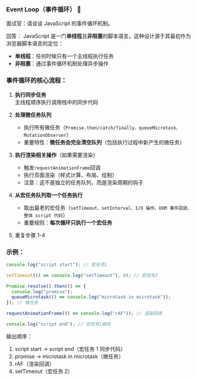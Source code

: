 ### Event Loop（事件循环） 🔄

面试官：请谈谈 JavaScript 的事件循环机制。

回答：
JavaScript 是一门**单线程**且**非阻塞**的脚本语言。这种设计源于其最初作为浏览器脚本语言的定位：

- **单线程**：任何时候只有一个主线程执行任务
- **非阻塞**：通过事件循环机制处理异步操作

### 事件循环的核心流程：

1. **执行同步任务**  
   主线程顺序执行调用栈中的同步代码
2. **处理微任务队列**

   - 执行所有微任务（`Promise.then/catch/finally、queueMicrotask、MutationObserver`）
   - 重要特性：**微任务会完全清空队列**（包括执行过程中新产生的微任务）

3. **执行渲染相关操作**（如果需要渲染）

   - 触发`requestAnimationFrame`回调
   - 执行页面渲染（样式计算、布局、绘制）
   - 注意：这不是独立的任务队列，而是渲染周期的钩子

4. **从宏任务队列取一个任务执行**

   - 取出最老的宏任务（`setTimeout、setInterval、I/O 操作、DOM 事件回调、整体 script 代码`）
   - 重要规则：**每次循环只执行一个宏任务**

5. 重复步骤 1-4

### 示例：

```javascript
console.log("script start"); // 宏任务1

setTimeout(() => console.log("setTimeout"), 0); // 宏任务2

Promise.resolve().then(() => {
  console.log("promise");
  queueMicrotask(() => console.log("microtask in microtask"));
}); // 微任务

requestAnimationFrame(() => console.log("rAF")); // 渲染回调

console.log("script end"); // 宏任务1继续
```

输出顺序：

1. script start → script end（宏任务 1 同步代码）
2. promise → microtask in microtask（微任务）
3. rAF（渲染回调）
4. setTimeout（宏任务 2）
